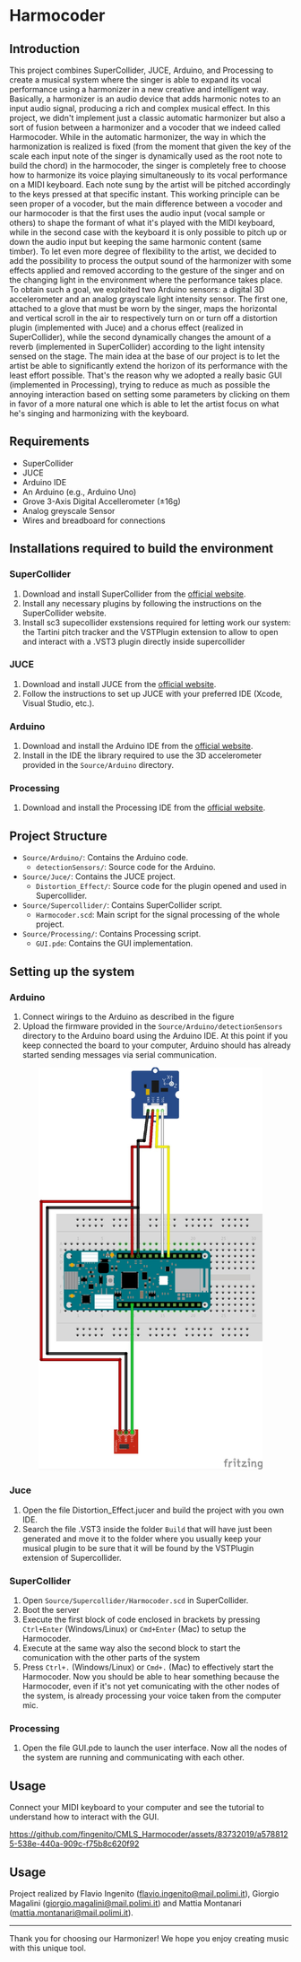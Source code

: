 # Harmocoder

## Introduction

This project combines SuperCollider, JUCE, Arduino, and Processing to create a musical system where the singer is able to expand its vocal performance using a harmonizer in a new creative and intelligent way. Basically, a harmonizer is an audio device that adds harmonic notes to an input audio signal, producing a rich and complex musical effect. In this project, we didn't implement just a classic automatic harmonizer but also a sort of fusion between a harmonizer and a vocoder that we indeed called Harmocoder. While in the automatic harmonizer, the way in which the harmonization is realized is fixed (from the moment that given the key of the scale each input note of the singer is dynamically used as the root note to build the chord) in the harmocoder, the singer is completely free to choose how to harmonize its voice playing simultaneously to its vocal performance on a MIDI keyboard. Each note sung by the artist will be pitched accordingly to the keys pressed at that specific instant. This working principle can be seen proper of a vocoder, but the main difference between a vocoder and our harmocoder is that the first uses the audio input (vocal sample or others) to shape the formant of what it's played with the MIDI keyboard, while in the second case with the keyboard it is only possible to pitch up or down the audio input but keeping the same harmonic content (same timber). To let even more degree of flexibility to the artist, we decided to add the possibility to process the output sound of the harmonizer with some effects applied and removed according to the gesture of the singer and on the changing light in the environment where the performance takes place. To obtain such a goal, we exploited two Arduino sensors: a digital 3D accelerometer and an analog grayscale light intensity sensor. The first one, attached to a glove that must be worn by the singer, maps the horizontal and vertical scroll in the air to respectively turn on or turn off a distortion plugin (implemented with Juce) and a chorus effect (realized in SuperCollider), while the second dynamically changes the amount of a reverb (implemented in SuperCollider) according to the light intensity sensed on the stage. The main idea at the base of our project is to let the artist be able to significantly extend the horizon of its performance with the least effort possible. That's the reason why we adopted a really basic GUI (implemented in Processing), trying to reduce as much as possible the annoying interaction based on setting some parameters by clicking on them in favor of a more natural one which is able to let the artist focus on what he's singing and harmonizing with the keyboard.

## Requirements

- SuperCollider
- JUCE
- Arduino IDE
- An Arduino (e.g., Arduino Uno)
- Grove 3-Axis Digital Accellerometer (±16g)
- Analog greyscale Sensor
- Wires and breadboard for connections

## Installations required to build the environment

### SuperCollider

1. Download and install SuperCollider from the [official website](https://github.com/supercollider/supercollider).
2. Install any necessary plugins by following the instructions on the SuperCollider website.
3. Install sc3 supecollider exstensions required for letting work our system: the Tartini pitch tracker and the VSTPlugin extension to allow to open and interact with a .VST3 plugin directly inside supercollider  


### JUCE

1. Download and install JUCE from the [official website](https://github.com/juce-framework/JUCE).
2. Follow the instructions to set up JUCE with your preferred IDE (Xcode, Visual Studio, etc.).

### Arduino

1. Download and install the Arduino IDE from the [official website](https://www.arduino.cc/en/software).
3. Install in the IDE the library required to use the 3D accelerometer provided in the `Source/Arduino` directory.

### Processing

1. Download and install the Processing IDE from the [official website](https://processing.org/download).


## Project Structure

- `Source/Arduino/`: Contains the Arduino code.
  - `detectionSensors/`: Source code for the Arduino.
- `Source/Juce/`: Contains the JUCE project.
  - `Distortion_Effect/`: Source code for the plugin opened and used in Supercollider.
- `Source/Supercollider/`: Contains SuperCollider script.
  - `Harmocoder.scd`: Main script for the signal processing of the whole project.
- `Source/Processing/`: Contains Processing script.
  - `GUI.pde`: Contains the GUI implementation. 

## Setting up the system

### Arduino
1. Connect wirings to the Arduino as described in the figure
2. Upload the firmware provided in the `Source/Arduino/detectionSensors` directory to the Arduino board using the Arduino IDE. At this point if you keep connected the board to your computer, Arduino should has already started sending messages via serial communication.

<p align="center">
<img src="https://github.com/fingenito/CMLS_Harmocoder/blob/main/Source/Arduino/detectionSensors/wiring_diagram.jpg" width="400" heigth="auto">
</p>


### Juce

1. Open the file Distortion_Effect.jucer and build the project with you own IDE.
2. Search the file .VST3 inside the folder `Build` that will have just been generated and move it to the folder where you usually keep your musical plugin to be sure that it will be found by the VSTPlugin extension of Supercollider.

### SuperCollider

1. Open `Source/Supercollider/Harmocoder.scd` in SuperCollider.
2. Boot the server 
4. Execute the first block of code enclosed in brackets by pressing `Ctrl+Enter` (Windows/Linux) or `Cmd+Enter` (Mac) to setup the Harmocoder.
5. Execute at the same way also the second block to start the comunication with the other parts of the system
6. Press `Ctrl+.` (Windows/Linux) or `Cmd+.` (Mac) to effectively start the Harmocoder. Now you should be able to hear something because the Harmocoder, even if it's not yet comunicating with the other nodes of the system, is already processing your voice taken from the computer mic.

### Processing
1. Open the file GUI.pde to launch the user interface. Now all the nodes of the system are running and communicating with each other.


## Usage

Connect your MIDI keyboard to your computer and see the tutorial to understand how to interact with the GUI.

https://github.com/fingenito/CMLS_Harmocoder/assets/83732019/a5788125-538e-440a-909c-f75b8c620f92

## Usage

Project realized by Flavio Ingenito (flavio.ingenito@mail.polimi.it), Giorgio Magalini (giorgio.magalini@mail.polimi.it) and Mattia Montanari (mattia.montanari@mail.polimi.it).

---

Thank you for choosing our Harmonizer! We hope you enjoy creating music with this unique tool.
